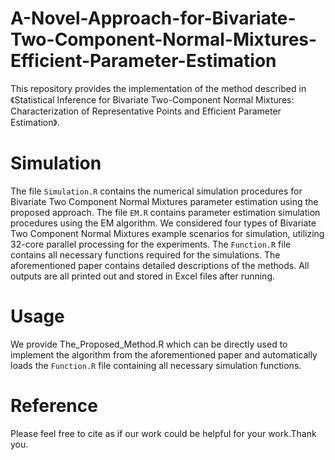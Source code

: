 # A-Novel-Approach-for-Bivariate-Two-Component-Normal-Mixtures-Efficient-Parameter-Estimation
This repository provides the implementation of the method described in《Statistical Inference for Bivariate Two-Component Normal Mixtures: Characterization of Representative Points and Efficient Parameter Estimation》.
# Simulation  
The file `Simulation.R` contains the numerical simulation procedures for Bivariate Two Component Normal Mixtures parameter estimation using the proposed approach. The file `EM.R` contains parameter estimation simulation procedures using the EM algorithm. We considered four types of Bivariate Two Component Normal Mixtures example scenarios for simulation, utilizing 32-core parallel processing for the experiments. The `Function.R` file contains all necessary functions required for the simulations. The aforementioned paper contains detailed descriptions of the methods. All outputs are all printed out and stored in Excel files after running.
# Usage
We provide The_Proposed_Method.R which can be directly used to implement the algorithm from the aforementioned paper and automatically loads the `Function.R` file containing all necessary simulation functions.
# Reference
Please feel free to cite as if our work could be helpful for your work.Thank you.

